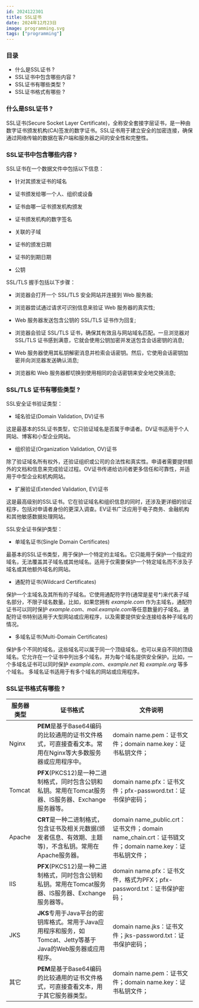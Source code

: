 ```yaml
---
id: 2024122301
title: SSL证书
date: 2024年12月23日
image: programming.svg
tags: ["programming"]
---
```



### 目录

- 什么是SSL证书 ? 
- SSL证书中包含哪些内容 ? 
- SSL证书有哪些类型 ? 
- SSL证书格式有哪些 ? 


### 什么是SSL证书 ? 

SSL证书(Secure Socket Layer Certificate)，全称安全套接字层证书，是一种由数字证书颁发机构(CA)签发的数字证书。SSL证书用于建立安全的加密连接，确保通过网络传输的数据在客户端和服务器之间的安全性和完整性。

### SSL证书中包含哪些内容 ? 

SSL证书在一个数据文件中包括以下信息：

- 针对其颁发证书的域名

- 证书颁发给哪一个人、组织或设备

- 证书由哪一证书颁发机构颁发

- 证书颁发机构的数字签名

- 关联的子域

- 证书的颁发日期

- 证书的到期日期

- 公钥

SSL/TLS 握手包括以下步骤：

- 浏览器会打开一个 SSL/TLS 安全网站并连接到 Web 服务器;

- 浏览器尝试通过请求可识别信息来验证 Web 服务器的真实性;

- Web 服务器发送包含公钥的 SSL/TLS 证书作为回复;

- 浏览器会验证 SSL/TLS 证书，确保其有效且与网站域名匹配。一旦浏览器对 SSL/TLS 证书感到满意，它就会使用公钥加密并发送包含会话密钥的消息;

- Web 服务器使用其私钥解密消息并检索会话密钥。然后，它使用会话密钥加密并向浏览器发送确认消息;

- 浏览器和 Web 服务器都切换到使用相同的会话密钥来安全地交换消息;


### SSL/TLS 证书有哪些类型 ? 

SSL安全证书验证类型：

- 域名验证(Domain Validation, DV)证书

这是最基本的SSL证书类型，它只验证域名是否属于申请者。DV证书适用于个人网站、博客和小型企业网站。

- 组织验证(Organization Validation, OV)证书

除了验证域名所有权外，还验证组织或公司的合法性和真实性。申请者需要提供额外的文档和信息来完成验证过程。OV证书传递给访问者更多信任和可靠性，并适用于中型企业和机构网站。

- 扩展验证(Extended Validation, EV)证书

这是最高级别的SSL证书。它在验证域名和组织信息的同时，还涉及更详细的验证程序，包括对申请者身份的更深入调查。EV证书广泛应用于电子商务、金融机构和其他敏感数据处理网站。


SSL安全证书保护类型：

- 单域名证书(Single Domain Certificates)

最基本的SSL证书类型，用于保护一个特定的主域名。它只能用于保护一个指定的域名，无法覆盖其子域名或其他域名。适用于仅需要保护一个特定域名而不涉及子域名或其他额外域名的网站。

- 通配符证书(Wildcard Certificates)

保护一个主域名及其所有的子域名。它使用通配符字符(通常是星号*)来代表子域名部分，不限子域名数量。比如，如果您拥有 *example.com* 作为主域名，通配符证书可以同时保护 *example.com*、*mail.example.com*等任意数量的子域名。通配符证书特别适用于大型网站或应用程序，以及需要提供安全连接给各种子域名的情况。

- 多域名证书(Multi-Domain Certificates)

保护多个不同的域名，这些域名可以属于同一个顶级域名，也可以来自不同的顶级域名。它允许在一个证书中列出多个域名，并为每个域名提供安全保护。比如，一个多域名证书可以同时保护 *example.com*、*example.net* 和 *example.org* 等多个域名。 多域名证书适用于有多个域名的网站或应用程序。


### SSL证书格式有哪些 ? 

| 服务器类型   | 证书格式                             | 文件说明                             |
| ------ | -------------------------------- | -------------------------------- |
| Nginx     | **PEM**是基于Base64编码的比较通用的证书文件格式，可直接查看文本。常用在Nginx等大多数服务器或应用程序中。 | domain name.pem：证书文件；domain name.key：证书私钥文件；|
| Tomcat  | **PFX**(PKCS12)是一种二进制格式，同时包含公钥和私钥。常用在Tomcat服务器、IS服务器、Exchange服务器等。   | domain name.pfx：证书文件；pfx-password.txt：证书保护密码；|
| Apache  | **CRT**是一种二进制格式，包含证书及相关元数据(颁发者信息、有效期、主题等)，不含私钥。常用在Apache服务器。     | domain name_public.crt：证书文件；domain name_chain.crt：证书链文件；domain name.key：证书私钥文件；|
| IIS | **PFX**(PKCS12)是一种二进制格式，同时包含公钥和私钥。常用在Tomcat服务器、IS服务器、Exchange服务器等。 | domain name.pfx：证书文件，格式为PFX；pfx-password.txt：证书保护密码；|
| JKS | **JKS**专用于Java平台的密钥库格式。常用于Java应用程序和服务，如Tomcat、Jetty等基于Java的Web服务器或应用程序。 | domain name.jks：证书文件；jks-password.txt：证书保护密码；|
| 其它 | **PEM**是基于Base64编码的比较通用的证书文件格式，可直接查看文本，用于其它服务器类型。 | domain name.pem：证书文件；domain name.key：证书私钥文件；|